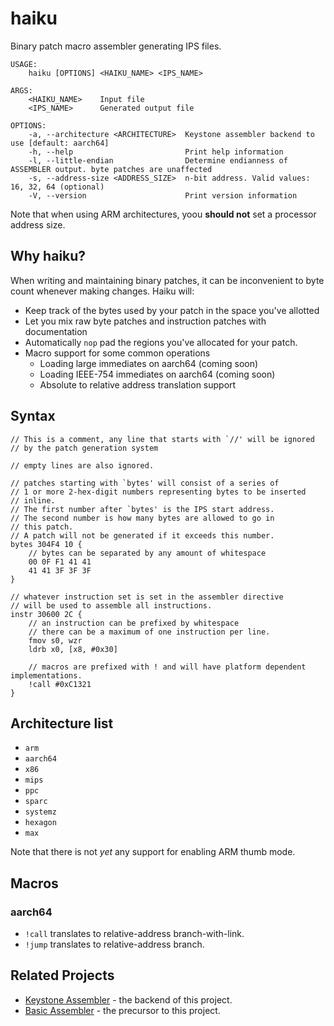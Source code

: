 # haiku
Binary patch macro assembler generating IPS files.

```
USAGE:
    haiku [OPTIONS] <HAIKU_NAME> <IPS_NAME>

ARGS:
    <HAIKU_NAME>    Input file
    <IPS_NAME>      Generated output file

OPTIONS:
    -a, --architecture <ARCHITECTURE>  Keystone assembler backend to use [default: aarch64]
    -h, --help                         Print help information
    -l, --little-endian                Determine endianness of ASSEMBLER output. byte patches are unaffected
    -s, --address-size <ADDRESS_SIZE>  n-bit address. Valid values: 16, 32, 64 (optional)
    -V, --version                      Print version information
```

Note that when using ARM architectures, yoou **should not** set a processor address size.

## Why haiku?
When writing and maintaining binary patches, it can be inconvenient to byte count whenever making changes. Haiku will:
- Keep track of the bytes used by your patch in the space you've allotted
- Let you mix raw byte patches and instruction patches with documentation
- Automatically `nop` pad the regions you've allocated for your patch.
- Macro support for some common operations
  - Loading large immediates on aarch64 (coming soon)
  - Loading IEEE-754 immediates on aarch64 (coming soon)
  - Absolute to relative address translation support


## Syntax
```
// This is a comment, any line that starts with `//' will be ignored
// by the patch generation system

// empty lines are also ignored.

// patches starting with `bytes' will consist of a series of
// 1 or more 2-hex-digit numbers representing bytes to be inserted
// inline.
// The first number after `bytes' is the IPS start address.
// The second number is how many bytes are allowed to go in
// this patch.
// A patch will not be generated if it exceeds this number.
bytes 304F4 10 {
    // bytes can be separated by any amount of whitespace
    00 0F F1 41 41
    41 41 3F 3F 3F
}

// whatever instruction set is set in the assembler directive
// will be used to assemble all instructions.
instr 30600 2C {
    // an instruction can be prefixed by whitespace
    // there can be a maximum of one instruction per line.
    fmov s0, wzr
    ldrb x0, [x8, #0x30]

    // macros are prefixed with ! and will have platform dependent implementations.
    !call #0xC1321
}
```

## Architecture list
- `arm`
- `aarch64`
- `x86`
- `mips`
- `ppc`
- `sparc`
- `systemz`
- `hexagon`
- `max`

Note that there is not _yet_ any support for enabling ARM thumb mode.

## Macros
### aarch64
- `!call` translates to relative-address branch-with-link.
- `!jump` translates to relative-address branch.

## Related Projects
- [Keystone Assembler](https://github.com/keystone-engine/keystone) - the backend of this project.
- [Basic Assembler](https://github.com/Tsukihimates/Tsukihime-Translation/tree/main/tools/assembler) - the precursor to this project.
